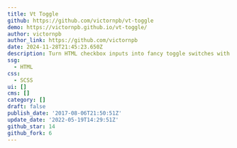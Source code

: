 ```yaml
---
title: Vt Toggle
github: https://github.com/victornpb/vt-toggle
demo: https://victornpb.github.io/vt-toggle/
author: victornpb
author_link: https://github.com/victornpb
date: 2024-11-28T21:45:23.650Z
description: Turn HTML checkbox inputs into fancy toggle switches with just a CSS class
ssg:
  - HTML
css:
  - SCSS
ui: []
cms: []
category: []
draft: false
publish_date: '2017-08-06T21:50:51Z'
update_date: '2022-05-19T14:29:51Z'
github_star: 14
github_fork: 6
---
```

